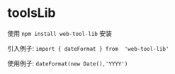 # toolsLib

使用 `npm install web-tool-lib` 安装

引入例子: `import { dateFormat } from  'web-tool-lib'`


使用例子: `dateFormat(new Date(),'YYYY')`
